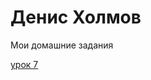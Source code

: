 # Денис Холмов
Мои домашние задания

 [урок 7](https://denisholmov.github.io/lesson_7/DZmaket.html "Моя готовая домашка")
